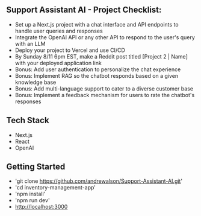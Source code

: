 ## Support Assistant AI - Project Checklist:

- Set up a Next.js project with a chat interface and API endpoints to handle user queries and responses
- Integrate the OpenAI API or any other API to respond to the user's query with an LLM
- Deploy your project to Vercel and use CI/CD
- By Sunday 8/11 6pm EST, make a Reddit post titled [Project 2 | Name] with your deployed application link
- Bonus: Add user authentication to personalize the chat experience
- Bonus: Implement RAG so the chatbot responds based on a given knowledge base
- Bonus: Add multi-language support to cater to a diverse customer base
- Bonus: Implement a feedback mechanism for users to rate the chatbot's responses

## Tech Stack

- Next.js
- React
- OpenAI

## Getting Started

- 'git clone https://github.com/andrewalson/Support-Assistant-AI.git'
- 'cd inventory-management-app'
- 'npm install'
- 'npm run dev'
- [http://localhost:3000](http://localhost:3000)
